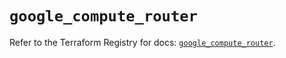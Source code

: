 # `google_compute_router`

Refer to the Terraform Registry for docs: [`google_compute_router`](https://registry.terraform.io/providers/hashicorp/google/6.11.1/docs/resources/compute_router).
